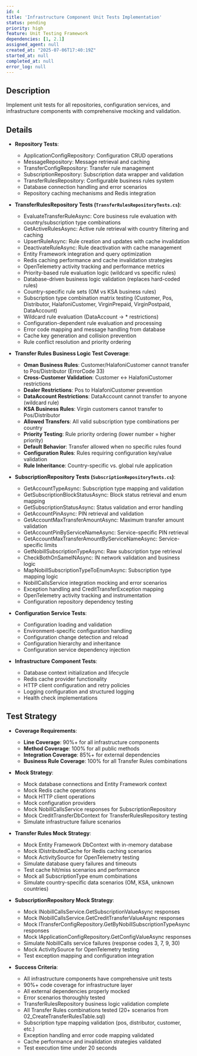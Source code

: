 ```yaml
---
id: 4
title: 'Infrastructure Component Unit Tests Implementation'
status: pending
priority: high
feature: Unit Testing Framework
dependencies: [1, 2.1]
assigned_agent: null
created_at: "2025-07-06T17:40:19Z"
started_at: null
completed_at: null
error_log: null
---
```


## Description

Implement unit tests for all repositories, configuration services, and infrastructure components with comprehensive mocking and validation.

## Details

- **Repository Tests**:
  - ApplicationConfigRepository: Configuration CRUD operations
  - MessageRepository: Message retrieval and caching
  - TransferConfigRepository: Transfer rule management
  - SubscriptionRepository: Subscription data wrapper and validation
  - TransferRulesRepository: Configurable business rules system
  - Database connection handling and error scenarios
  - Repository caching mechanisms and Redis integration

- **TransferRulesRepository Tests (`TransferRulesRepositoryTests.cs`)**:
  - EvaluateTransferRuleAsync: Core business rule evaluation with country/subscription type combinations
  - GetActiveRulesAsync: Active rule retrieval with country filtering and caching
  - UpsertRuleAsync: Rule creation and updates with cache invalidation
  - DeactivateRuleAsync: Rule deactivation with cache management
  - Entity Framework integration and query optimization
  - Redis caching performance and cache invalidation strategies
  - OpenTelemetry activity tracking and performance metrics
  - Priority-based rule evaluation logic (wildcard vs specific rules)
  - Database-driven business logic validation (replaces hard-coded rules)
  - Country-specific rule sets (OM vs KSA business rules)
  - Subscription type combination matrix testing (Customer, Pos, Distributor, HalafoniCustomer, VirginPrepaid, VirginPostpaid, DataAccount)
  - Wildcard rule evaluation (DataAccount -> * restrictions)
  - Configuration-dependent rule evaluation and processing
  - Error code mapping and message handling from database
  - Cache key generation and collision prevention
  - Rule conflict resolution and priority ordering

- **Transfer Rules Business Logic Test Coverage**:
  - **Oman Business Rules**: Customer/HalafoniCustomer cannot transfer to Pos/Distributor (ErrorCode 33)
  - **Cross-Customer Validation**: Customer ↔ HalafoniCustomer restrictions
  - **Dealer Restrictions**: Pos to HalafoniCustomer prevention
  - **DataAccount Restrictions**: DataAccount cannot transfer to anyone (wildcard rule)
  - **KSA Business Rules**: Virgin customers cannot transfer to Pos/Distributor
  - **Allowed Transfers**: All valid subscription type combinations per country
  - **Priority Testing**: Rule priority ordering (lower number = higher priority)
  - **Default Behavior**: Transfer allowed when no specific rules found
  - **Configuration Rules**: Rules requiring configuration key/value validation
  - **Rule Inheritance**: Country-specific vs. global rule application

- **SubscriptionRepository Tests (`SubscriptionRepositoryTests.cs`)**:
  - GetAccountTypeAsync: Subscription type mapping and validation
  - GetSubscriptionBlockStatusAsync: Block status retrieval and enum mapping
  - GetSubscriptionStatusAsync: Status validation and error handling
  - GetAccountPinAsync: PIN retrieval and validation
  - GetAccountMaxTransferAmountAsync: Maximum transfer amount validation
  - GetAccountPinByServiceNameAsync: Service-specific PIN retrieval
  - GetAccountMaxTransferAmountByServiceNameAsync: Service-specific limits
  - GetNobillSubscriptionTypeAsync: Raw subscription type retrieval
  - CheckBothOnSameINAsync: IN network validation and business logic
  - MapNobillSubscriptionTypeToEnumAsync: Subscription type mapping logic
  - NobillCallsService integration mocking and error scenarios
  - Exception handling and CreditTransferException mapping
  - OpenTelemetry activity tracking and instrumentation
  - Configuration repository dependency testing

- **Configuration Service Tests**:
  - Configuration loading and validation
  - Environment-specific configuration handling
  - Configuration change detection and reload
  - Configuration hierarchy and inheritance
  - Configuration service dependency injection

- **Infrastructure Component Tests**:
  - Database context initialization and lifecycle
  - Redis cache provider functionality
  - HTTP client configuration and retry policies
  - Logging configuration and structured logging
  - Health check implementations

## Test Strategy

- **Coverage Requirements**:
  - **Line Coverage**: 90%+ for all infrastructure components
  - **Method Coverage**: 100% for all public methods
  - **Integration Coverage**: 85%+ for external dependencies
  - **Business Rule Coverage**: 100% for all Transfer Rules combinations

- **Mock Strategy**:
  - Mock database connections and Entity Framework context
  - Mock Redis cache operations
  - Mock HTTP client operations
  - Mock configuration providers
  - Mock NobillCallsService responses for SubscriptionRepository
  - Mock CreditTransferDbContext for TransferRulesRepository testing
  - Simulate infrastructure failure scenarios

- **Transfer Rules Mock Strategy**:
  - Mock Entity Framework DbContext with in-memory database
  - Mock IDistributedCache for Redis caching scenarios
  - Mock ActivitySource for OpenTelemetry testing
  - Simulate database query failures and timeouts
  - Test cache hit/miss scenarios and performance
  - Mock all SubscriptionType enum combinations
  - Simulate country-specific data scenarios (OM, KSA, unknown countries)

- **SubscriptionRepository Mock Strategy**:
  - Mock INobillCallsService.GetSubscriptionValueAsync responses
  - Mock INobillCallsService.GetCreditTransferValueAsync responses
  - Mock ITransferConfigRepository.GetByNobillSubscriptionTypeAsync responses
  - Mock IApplicationConfigRepository.GetConfigValueAsync responses
  - Simulate NobillCalls service failures (response codes 3, 7, 9, 30)
  - Mock ActivitySource for OpenTelemetry testing
  - Test exception mapping and configuration integration

- **Success Criteria**:
  - All infrastructure components have comprehensive unit tests
  - 90%+ code coverage for infrastructure layer
  - All external dependencies properly mocked
  - Error scenarios thoroughly tested
  - TransferRulesRepository business logic validation complete
  - All Transfer Rules combinations tested (20+ scenarios from 02_CreateTransferRulesTable.sql)
  - Subscription type mapping validation (pos, distributor, customer, etc.)
  - Exception handling and error code mapping validated
  - Cache performance and invalidation strategies validated
  - Test execution time under 20 seconds 